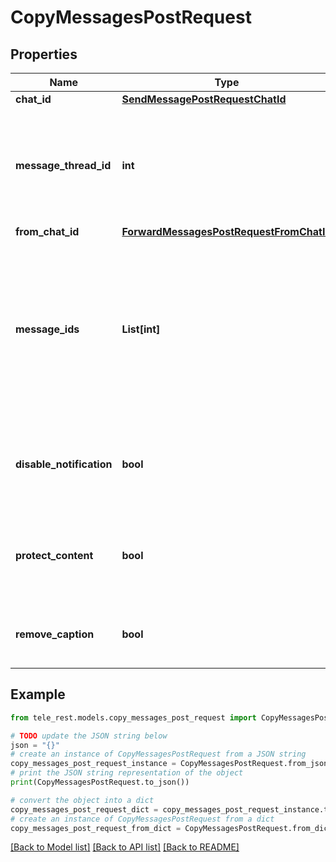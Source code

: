 # CopyMessagesPostRequest


## Properties

Name | Type | Description | Notes
------------ | ------------- | ------------- | -------------
**chat_id** | [**SendMessagePostRequestChatId**](SendMessagePostRequestChatId.md) |  | 
**message_thread_id** | **int** | Unique identifier for the target message thread (topic) of the forum; for forum supergroups only | [optional] 
**from_chat_id** | [**ForwardMessagesPostRequestFromChatId**](ForwardMessagesPostRequestFromChatId.md) |  | 
**message_ids** | **List[int]** | A JSON-serialized list of 1-100 identifiers of messages in the chat *from\\_chat\\_id* to copy. The identifiers must be specified in a strictly increasing order. | 
**disable_notification** | **bool** | Sends the messages [silently](https://telegram.org/blog/channels-2-0#silent-messages). Users will receive a notification with no sound. | [optional] 
**protect_content** | **bool** | Protects the contents of the sent messages from forwarding and saving | [optional] 
**remove_caption** | **bool** | Pass *True* to copy the messages without their captions | [optional] 

## Example

```python
from tele_rest.models.copy_messages_post_request import CopyMessagesPostRequest

# TODO update the JSON string below
json = "{}"
# create an instance of CopyMessagesPostRequest from a JSON string
copy_messages_post_request_instance = CopyMessagesPostRequest.from_json(json)
# print the JSON string representation of the object
print(CopyMessagesPostRequest.to_json())

# convert the object into a dict
copy_messages_post_request_dict = copy_messages_post_request_instance.to_dict()
# create an instance of CopyMessagesPostRequest from a dict
copy_messages_post_request_from_dict = CopyMessagesPostRequest.from_dict(copy_messages_post_request_dict)
```
[[Back to Model list]](../README.md#documentation-for-models) [[Back to API list]](../README.md#documentation-for-api-endpoints) [[Back to README]](../README.md)


